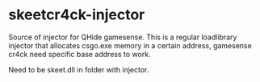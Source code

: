 # skeetcr4ck-injector
Source of injector for QHide gamesense.
This is a regular loadlibrary injector that allocates csgo.exe memory in a certain address, gamesense cr4ck need specific base address to work.

Need to be skeet.dll in folder with injector.
